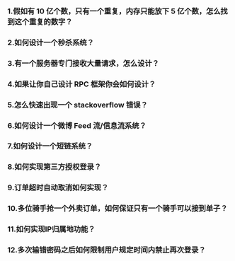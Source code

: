 ### 1.假如有 10 亿个数，只有⼀个重复，内存只能放下 5 亿个数，怎么找到这个重复的数字？

### 2.如何设计⼀个秒杀系统？

### 3.有⼀个服务器专⻔接收⼤量请求，怎么设计？

### 4.如果让你⾃⼰设计 RPC 框架你会如何设计？

### 5.怎么快速出现⼀个 stackoverflow 错误？

### 6.如何设计⼀个微博 Feed 流/信息流系统？

### 7.如何设计⼀个短链系统？

### 8.如何实现第三⽅授权登录？

### 9.订单超时⾃动取消如何实现？

### 10.多位骑⼿抢⼀个外卖订单，如何保证只有⼀个骑⼿可以接到单⼦？

### 11.如何实现IP归属地功能？

### 12.多次输错密码之后如何限制⽤户规定时间内禁⽌再次登录？
